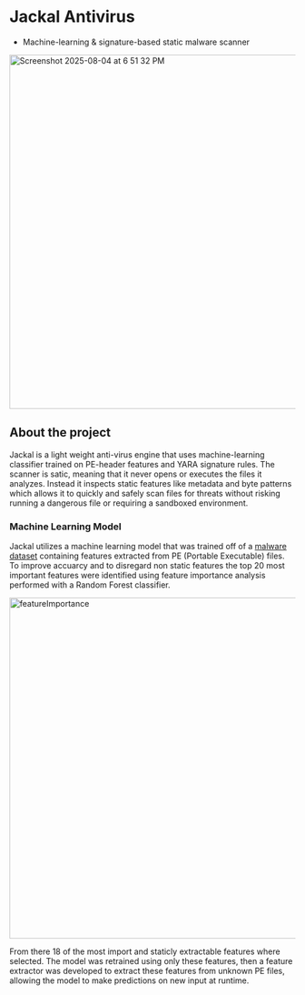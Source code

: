 # Jackal Antivirus
* Machine-learning & signature-based static malware scanner
<img width="940" height="623" alt="Screenshot 2025-08-04 at 6 51 32 PM" src="https://github.com/user-attachments/assets/c3149ce9-fe95-4a42-880e-7f6ce3955293" />

## About the project

Jackal is a light weight anti-virus engine that uses machine-learning classifier trained on PE-header features and YARA signature rules. The scanner is satic, meaning that it never opens or executes the files it analyzes. Instead it inspects static features like metadata and byte patterns which allows it to quickly and safely scan files for threats without risking running a dangerous file or requiring a sandboxed environment.


### Machine Learning Model

Jackal utilizes a machine learning model that was trained off of a [malware dataset](https://www.kaggle.com/datasets/amauricio/pe-files-malwares/data) containing features extracted from PE (Portable Executable) files. To improve accuarcy and to disregard non static features the top 20 most important features were identified using feature importance analysis performed with a Random Forest classifier.


<img width="1000" height="600" alt="featureImportance" src="https://github.com/user-attachments/assets/2714da75-e1e0-4db6-b729-09431f86bbf1" />

From there 18 of the most import and staticly extractable features where selected. The model was retrained using only these features, then a feature extractor was developed to extract these features from unknown PE files, allowing the model to make predictions on new input at runtime.


